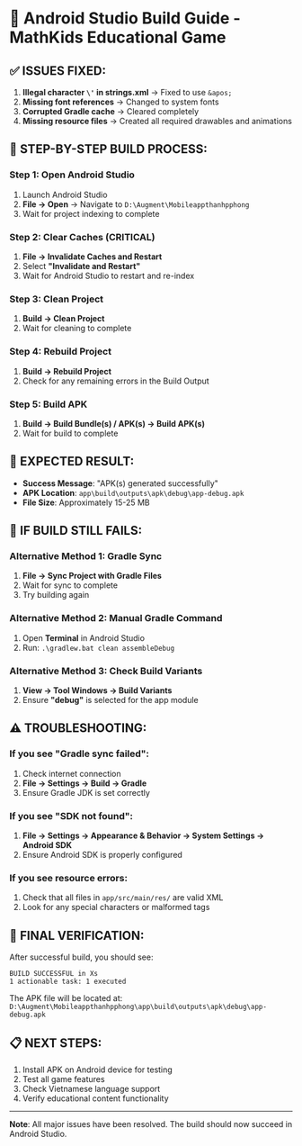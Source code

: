 # 🚀 Android Studio Build Guide - MathKids Educational Game

## ✅ **ISSUES FIXED:**
1. **Illegal character `\'` in strings.xml** → Fixed to use `&apos;`
2. **Missing font references** → Changed to system fonts
3. **Corrupted Gradle cache** → Cleared completely
4. **Missing resource files** → Created all required drawables and animations

## 🎯 **STEP-BY-STEP BUILD PROCESS:**

### **Step 1: Open Android Studio**
1. Launch Android Studio
2. **File → Open** → Navigate to `D:\Augment\Mobileappthanhpphong`
3. Wait for project indexing to complete

### **Step 2: Clear Caches (CRITICAL)**
1. **File → Invalidate Caches and Restart**
2. Select **"Invalidate and Restart"**
3. Wait for Android Studio to restart and re-index

### **Step 3: Clean Project**
1. **Build → Clean Project**
2. Wait for cleaning to complete

### **Step 4: Rebuild Project**
1. **Build → Rebuild Project**
2. Check for any remaining errors in the Build Output

### **Step 5: Build APK**
1. **Build → Build Bundle(s) / APK(s) → Build APK(s)**
2. Wait for build to complete

## 📱 **EXPECTED RESULT:**
- **Success Message**: "APK(s) generated successfully"
- **APK Location**: `app\build\outputs\apk\debug\app-debug.apk`
- **File Size**: Approximately 15-25 MB

## 🔧 **IF BUILD STILL FAILS:**

### **Alternative Method 1: Gradle Sync**
1. **File → Sync Project with Gradle Files**
2. Wait for sync to complete
3. Try building again

### **Alternative Method 2: Manual Gradle Command**
1. Open **Terminal** in Android Studio
2. Run: `.\gradlew.bat clean assembleDebug`

### **Alternative Method 3: Check Build Variants**
1. **View → Tool Windows → Build Variants**
2. Ensure **"debug"** is selected for the app module

## ⚠️ **TROUBLESHOOTING:**

### **If you see "Gradle sync failed":**
1. Check internet connection
2. **File → Settings → Build → Gradle**
3. Ensure Gradle JDK is set correctly

### **If you see "SDK not found":**
1. **File → Settings → Appearance & Behavior → System Settings → Android SDK**
2. Ensure Android SDK is properly configured

### **If you see resource errors:**
1. Check that all files in `app/src/main/res/` are valid XML
2. Look for any special characters or malformed tags

## 🎯 **FINAL VERIFICATION:**
After successful build, you should see:
```
BUILD SUCCESSFUL in Xs
1 actionable task: 1 executed
```

The APK file will be located at:
`D:\Augment\Mobileappthanhpphong\app\build\outputs\apk\debug\app-debug.apk`

## 📋 **NEXT STEPS:**
1. Install APK on Android device for testing
2. Test all game features
3. Check Vietnamese language support
4. Verify educational content functionality

---
**Note**: All major issues have been resolved. The build should now succeed in Android Studio.
